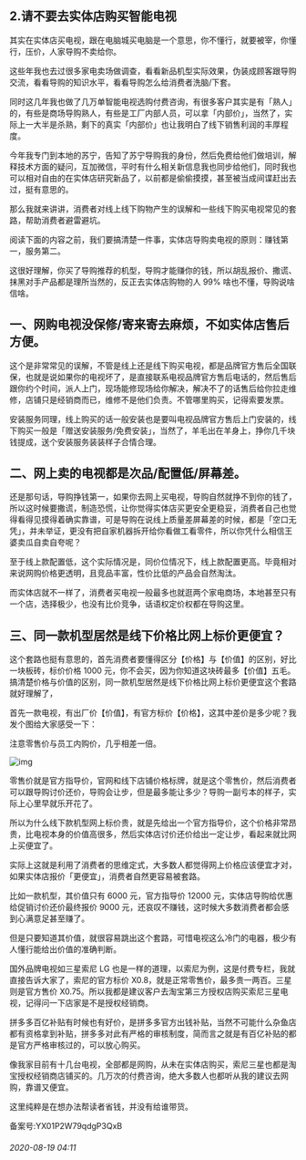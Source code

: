 ## 2.请不要去实体店购买智能电视
其实在实体店买电视，跟在电脑城买电脑是一个意思，你不懂行，就要被宰，你懂行，压价，人家导购不卖给你。


这些年我也去过很多家电卖场做调查，看看新品机型实际效果，伪装成顾客跟导购交流，看看导购的知识水平，看看导购怎么给消费者洗脑/下套。


同时这几年我也做了几万单智能电视选购付费咨询，有很多客户其实是有「熟人」的，有些是商场导购熟人，有些是工厂内部人员，可以拿「内部价」，当然了，实际上一大半是杀熟，剩下的真实「内部价」也让我明白了线下销售利润的丰厚程度。


今年我专门到本地的苏宁，告知了苏宁导购我的身份，然后免费给他们做培训，解释技术方面的疑问，互加微信，平时有什么相关新信息我也同步给他们，同时我也可以相对自由的在实体店研究新品了，以前都是偷偷摸摸，甚至被当成间谍赶出去过，挺有意思的。


那么我就来讲讲，消费者对线上线下购物产生的误解和一些线下购买电视常见的套路，帮助消费者避雷避坑。


阅读下面的内容之前，我们要搞清楚一件事，实体店导购卖电视的原则：赚钱第一，服务第二。


这很好理解，你买了导购推荐的机型，导购才能赚你的钱，所以胡乱报价、撒谎、抹黑对手产品都是理所当然的，反正去实体店购物的人 99% 啥也不懂，导购说啥信啥。


**一、网购电视没保修/寄来寄去麻烦，不如实体店售后方便。**
-------------------------------


这个是非常常见的误解，不管是线上还是线下购买电视，都是品牌官方售后全国联保，也就是说如果你的电视坏了，是直接联系电视品牌官方售后电话的，然后售后跟你约个时间，派人上门，现场能修现场给你解决，解决不了的话售后给你拉走维修，店铺只是经销商而已，维修不是他们负责。不管哪里购买，记得索要发票。


安装服务同理，线上购买的话一般安装也是要叫电视品牌官方售后上门安装的，线下购买一般是「赠送安装服务/免费安装」，当然了，羊毛出在羊身上，挣你几千块钱提成，送个安装服务装装样子合情合理。


**二、网上卖的电视都是次品/配置低/屏幕差。**
-------------------------


还是那句话，导购挣钱第一，如果你去网上买电视，导购自然就挣不到你的钱了，所以这时候要撒谎，制造恐慌，让你觉得实体店买更安全更稳妥，消费者自己也觉得看得见摸得着确实靠谱，可是导购在说线上质量差屏幕差的时候，都是「空口无凭」，并未举证，更没有把自家机器拆开给你看做工看零件，所以你凭什么相信王婆卖瓜自卖自夸呢？


至于线上款配置低，这个实际情况是，同价位情况下，线上款配置更高。毕竟相对来说网购价格更透明，且竞品丰富，性价比低的产品会自然淘汰。


而实体店就不一样了，消费者买电视一般最多也就逛两个家电商场，本地甚至只有一个店，选择极少，也没有比价竞争，话语权定价权都在导购这里。


**三、同一款机型居然是线下价格比网上标价更便宜？**
---------------------------


这个套路也挺有意思的，首先消费者要懂得区分【价格】与【价值】的区别，好比一块板砖，标价价格 1000 元，你不会买，因为你知道这块砖最多【价值】五毛。搞清楚价格与价值的区别，同一款机型居然是线下价格比网上标价更便宜这个套路就好理解了，


首先一款电视，有出厂价【价值】，有官方标价【价格】，这其中差价是多少呢？我发个图给大家感受一下：


注意零售价与员工内购价，几乎相差一倍。


![img](https://pic3.zhimg.com/v2-0c75f0f7fa1edd8c3f68e809d229eef6.webp)

零售价就是官方指导价，官网和线下店铺价格标牌，就是这个零售价，然后消费者可以跟导购讨价还价，导购会让步，但是最多能让多少？导购一副亏本的样子，实际上心里早就乐开花了。


所以为什么线下款机型网上标价贵，就是先给出一个官方指导价，这个价格非常昂贵，比电视本身的价值高很多，然后实体店讨价还价给出一定让步，看起来就比网上买便宜了。


实际上这就是利用了消费者的思维定式，大多数人都觉得网上价格应该便宜才对，如果实体店报价「更便宜」，消费者自然更容易被套路。


比如一款机型，其价值只有 6000 元，官方指导价 12000 元，实体店导购给优惠给促销讨价还价最终报价 9000 元，还哀叹不赚钱，这时候大多数消费者都会感到心满意足甚至赚了。


但是只要知道其价值，就很容易跳出这个套路，可惜电视这么冷门的电器，极少有人懂行能给出价值的准确判断。


国外品牌电视如三星索尼 LG 也是一样的道理，以索尼为例，这是付费专栏，我就直接告诉大家了，索尼的官方标价 X0.8，就是正常零售价，最多贵一两百。三星则是官方售价 X0.75。所以我都是建议客户去淘宝第三方授权店购买索尼三星电视，记得问一下店家是不是授权经销商。


拼多多百亿补贴有时候也有好价，是拼多多官方出钱补贴，当然不可能什么杂鱼店都有资格拿到补贴，拼多多对此有严格的审核制度，简而言之就是有百亿补贴的都是官方严格审核过的，可以放心购买。


像我家目前有十几台电视，全部都是网购，从未在实体店购买，索尼三星也都是淘宝授权经销商店铺买的。几万次的付费咨询，绝大多数人也都听从我的建议去网购，靠谱又便宜。


这里纯粹是在想办法帮读者省钱，并没有给谁带货。


备案号:YX01P2W79qdgP3QxB


###### 2020-08-19 04:11
